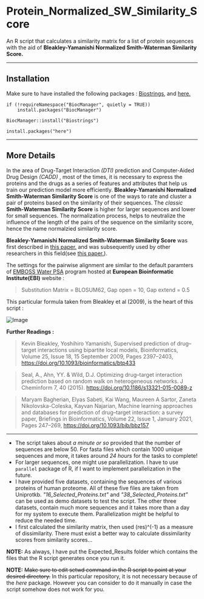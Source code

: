 # Protein_Normalized_SW_Similarity_Score
An R script that calculates a similarity matrix for a list of protein sequences with the aid of **Bleakley-Yamanishi Normalized Smith-Waterman Similarity Score.**

-------------------------------------------------------------------------------------------------------------------------------------------------------------
## Installation
Make sure to have installed the following packages : [Biostrings,](https://bioconductor.org/packages/release/bioc/html/Biostrings.html) and [here.](https://here.r-lib.org/)

```
if (!requireNamespace("BiocManager", quietly = TRUE))
    install.packages("BiocManager")

BiocManager::install("Biostrings")
```

```
install.packages("here")
```

--------------------------------------------------------------------------------------------------------------------------------------------------------------
## More Details
In the area of Drug-Target Interaction *(DTI)* prediction and Computer-Aided Drug Design *(CADD)* , most of the times, it is necessary to express the proteins and the drugs as a series of features and attributes that help us train our prediction model more efficiently. **Bleakley-Yamanishi Normalized Smith-Waterman Similarity Score** is one of the ways to rate and cluster a pair of proteins based on the similarity of their sequences.
The *classic* **Smith-Waterman Similarity Score** is higher for larger sequences and lower for small sequences. The normalization process, helps to neutralize the influence of the length of the pairs of the sequence on the similarity score, hence the name normalzied similarity score.

**Bleakley-Yamanishi Normalized Smith-Waterman Similarity Score** was first described in [this paper.](https://academic.oup.com/bioinformatics/article/25/18/2397/197654?login=true) and was subsequently used by other researchers in this field(see [this paper.](https://jcheminf.biomedcentral.com/articles/10.1186/s13321-015-0089-z)).

The settings for the pairwise alignment are similar to the default paramters of [EMBOSS Water PSA](https://www.ebi.ac.uk/Tools/psa/emboss_water/) program hosted at **European Bioinformatic Institute(EBI)** website :

>Substitution Matrix = BLOSUM62, Gap open = 10, Gap extend = 0.5

This particular formula taken from Bleakley et al (2009), is the heart of this script :

![Image](https://oup.silverchair-cdn.com/oup/backfile/Content_public/Journal/bioinformatics/25/18/10.1093_bioinformatics_btp433/2/m_btp433i1.gif?Expires=1642746379&Signature=GBLKbo5e6hgLU7cZzKh15lqDSz-P3A~0Xi1BPxEwqQ9FSl1tHOa-DTE5~X5Biq18hL6qQcfMWpR20EboQ8O6B2XO1V1Yrk-rnpkWwpToHtEDsl9~-L1lOVtKU9TNGG5jetBsz81kOJu01oLbEmq~omId9I9n4K1xyOzESDpKRfLTCjMtwXMcJ9CrjElPQn4plaCUn8Nk1r-Osdjw51zZtiBxzOu8VUQzjI9JHLUW9OCQ1CNu0PzYjDfH-PufgJBdetJSyh4dncTxn21qwBDC6Iyu3QPBrkcows-FOZswJ7Ohh3~LZaS9lwfXXSzEpzYXBvGrazXnR~AgpjBWQbqO2w__&Key-Pair-Id=APKAIE5G5CRDK6RD3PGA) 


**Further Readings :**

>Kevin Bleakley, Yoshihiro Yamanishi, Supervised prediction of drug–target interactions using bipartite local models, Bioinformatics, Volume 25, Issue 18, 15 September 2009, Pages 2397–2403, https://doi.org/10.1093/bioinformatics/btp433

>Seal, A., Ahn, YY. & Wild, D.J. Optimizing drug–target interaction prediction based on random walk on heterogeneous networks. J Cheminform 7, 40 (2015). https://doi.org/10.1186/s13321-015-0089-z

>Maryam Bagherian, Elyas Sabeti, Kai Wang, Maureen A Sartor, Zaneta Nikolovska-Coleska, Kayvan Najarian, Machine learning approaches and databases for prediction of drug–target interaction: a survey paper, Briefings in Bioinformatics, Volume 22, Issue 1, January 2021, Pages 247–269, https://doi.org/10.1093/bib/bbz157

----------------------------------------------------------------------------------------------------------------------------------------------------------------

- The script takes about *a minute or so* provided that the number of sequences are below 50. For fasta files which contain 1000 unique sequences and more, it takes around *24 hours* for the tasks to complete! 
- For larger sequences, one might use parallelization. I have to use `parallel` package of R, if I want to implement parallelization in the future.
- I have provided five datasets, containing the sequences of various proteins of human proteome. All of these five files are taken from Uniprotkb. *"16_Selected_Proteins.txt"* and *"38_Selected_Proteins.txt"* can be used as demo datasets to test the script. The other three datasets, contain much more sequences and it takes more than a day for my system to execute them. Parallelization might be helpful to reduce the needed time.
- I first calculated the similarity matrix, then used (res)^(-1) as a measure of dissimilarity. There must exist a better way to calculate dissimilarity scores from similarity scores...

**NOTE:** As always, I have put the Expected_Results folder which contains the files that the R script generates once you run it.

**NOTE:** ~~Make sure to edit setwd command in the R script to point at your desired directory.~~ In this particular repository, it is not necessary because of the *here* package. However you can consider to do it manually in case the script somehow does not work for you.

